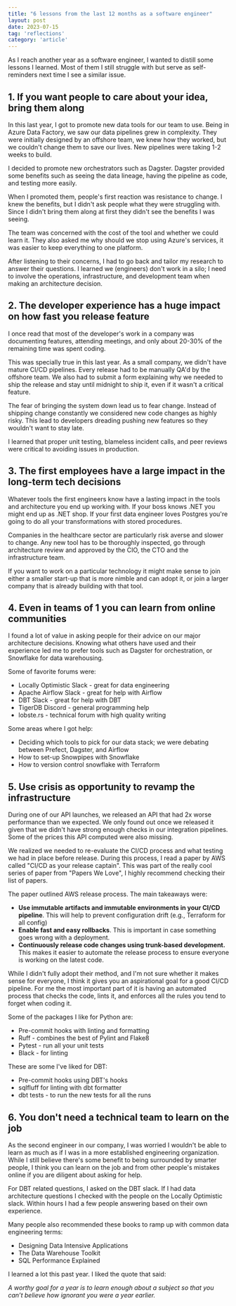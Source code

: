 ```yaml
---
title: "6 lessons from the last 12 months as a software engineer"
layout: post
date: 2023-07-15
tag: 'reflections'
category: 'article'
---
```


As I reach another year as a software engineer, I wanted to distill some lessons I learned. Most of them I still struggle with but serve as self-reminders next time I see a similar issue.

## 1. If you want people to care about your idea, bring them along

In this last year, I got to promote new data tools for our team to use. Being in Azure Data Factory, we saw our data pipelines grew in complexity. They were initially designed by an offshore team, we knew how they worked, but we couldn't change them to save our lives. New pipelines were taking 1-2 weeks to build.

I decided to promote new orchestrators such as Dagster. Dagster provided some benefits such as seeing the data lineage, having the pipeline as code, and testing more easily.

When I promoted them, people's first reaction was resistance to change. I knew the benefits, but I didn't ask people what they were struggling with. Since I didn't bring them along at first they didn't see the benefits I was seeing.

The team was concerned with the cost of the tool and whether we could learn it. They also asked me why should we stop using Azure's services, it was easier to keep everything to one platform.

After listening to their concerns, I had to go back and tailor my research to answer their questions. I learned we (engineers) don't work in a silo; I need to involve the operations, infrastructure, and development team when making an architecture decision.

## 2. The developer experience has a huge impact on how fast you release feature

I once read that most of the developer's work in a company was documenting features, attending meetings, and only about 20-30% of the remaining time was spent coding.

This was specially true in this last year. As a small company, we didn't have mature CI/CD pipelines. Every release had to be manually QA'd by the offshore team. We also had to submit a form explaining why we needed to ship the release and stay until midnight to ship it, even if it wasn't a critical feature.

The fear of bringing the system down lead us to fear change. Instead of shipping change constantly we considered new code changes as highly risky. This lead to developers dreading pushing new features so they wouldn't want to stay late.

I learned that proper unit testing, blameless incident calls, and peer reviews were critical to avoiding issues in production. 

## 3. The first employees have a large impact in the long-term tech decisions

Whatever tools the first engineers know have a lasting impact in the tools and architecture you end up working with. If your boss knows .NET you might end up as .NET shop. If your first data engineer loves Postgres you're going to do all your transformations with stored procedures.

Companies in the healthcare sector are particularly risk averse and slower to change. Any new tool has to be thoroughly inspected, go through architecture review and approved by the CIO, the CTO and the infrastructure team.

If you want to work on a particular technology it might make sense to join either a smaller start-up that is more nimble and can adopt it, or join a larger company that is already building with that tool. 

## 4. Even in teams of 1 you can learn from online communities

I found a lot of value in asking people for their advice on our major architecture decisions. Knowing what others have used and their experience led me to prefer tools such as Dagster for orchestration, or Snowflake for data warehousing.

Some of favorite forums were:
- Locally Optimistic Slack - great for data engineering
- Apache Airflow Slack - great for help with Airflow
- DBT Slack - great for help with DBT
- TigerDB Discord - general programming help
- lobste.rs - technical forum with high quality writing

Some areas where I got help:
- Deciding which tools to pick for our data stack; we were debating between Prefect, Dagster, and Airflow
- How to set-up Snowpipes with Snowflake
- How to version control snowflake with Terraform

## 5. Use crisis as opportunity to revamp the infrastructure

During one of our API launches, we released an API that had 2x worse performance than we expected. We only found out once we released it given that we didn't have strong enough checks in our integration pipelines. Some of the prices this API computed were also missing.

We realized we needed to re-evaluate the CI/CD process and what testing we had in place before release. During this process, I read a paper by AWS called "CI/CD as your release captain". This  was part of the really cool series of paper from "Papers We Love", I highly recommend checking their list of papers.

The paper outlined AWS release process. The main takeaways were:
- **Use immutable artifacts and immutable environments in your CI/CD pipeline**. This will help to prevent configuration drift (e.g., Terraform for all config)
- **Enable fast and easy rollbacks**. This is important in case something goes wrong with a deployment.
- **Continuously release code changes using trunk-based development.** This makes it easier to automate the release process to ensure everyone is working on the latest code.

While I didn't fully adopt their method, and I'm not sure whether it makes sense for everyone, I think it gives you an aspirational goal for a good CI/CD pipeline. For me the most important part of it is having an automated process that checks the code, lints it, and enforces all the rules you tend to forget when coding it.

Some of the packages I like for Python are:
- Pre-commit hooks with linting and formatting
- Ruff - combines the best of Pylint and Flake8
- Pytest - run all your unit tests
- Black - for linting

These are some I've liked for DBT:
- Pre-commit hooks using DBT's hooks
- sqlfluff for linting with dbt formatter
- dbt tests - to run the new tests for all the runs

## 6. You don't need a technical team to learn on the job

As the second engineer in our company, I was worried I wouldn't be able to learn as much as if I was in a more established engineering organization. While I still believe there's some benefit to being surrounded by smarter people, I think you can learn on the job and from other people's mistakes online if you are diligent about asking for help.

For DBT related questions, I asked on the DBT slack. If I had data architecture questions I checked with the people on the Locally Optimistic slack. Within hours I had a few people answering based on their own experience.

Many people also recommended these books to ramp up with common data engineering terms:
- Designing Data Intensive Applications
- The Data Warehouse Toolkit 
- SQL Performance Explained 

I learned a lot this past year. I liked the quote that said: 

*A worthy goal for a year is to learn enough about a subject so that you can’t believe how ignorant you were a year earlier.*
